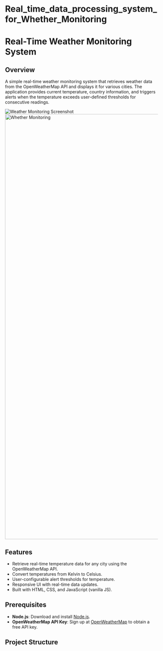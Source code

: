 # Real_time_data_processing_system_for_Whether_Monitoring
# Real-Time Weather Monitoring System

## Overview
A simple real-time weather monitoring system that retrieves weather data from the OpenWeatherMap API and displays it for various cities. The application provides current temperature, country information, and triggers alerts when the temperature exceeds user-defined thresholds for consecutive readings.

![Weather Monitoring Screenshot](screenshot.png)<img width="1398" alt="Whether Monitoring" src="https://github.com/user-attachments/assets/0a52bb5b-b5c7-44b0-ac98-4894351f333a">


## Features
- Retrieve real-time temperature data for any city using the OpenWeatherMap API.
- Convert temperatures from Kelvin to Celsius.
- User-configurable alert thresholds for temperature.
- Responsive UI with real-time data updates.
- Built with HTML, CSS, and JavaScript (vanilla JS).

## Prerequisites
- **Node.js**: Download and install [Node.js](https://nodejs.org/).
- **OpenWeatherMap API Key**: Sign up at [OpenWeatherMap](https://openweathermap.org/) to obtain a free API key.

## Project Structure
